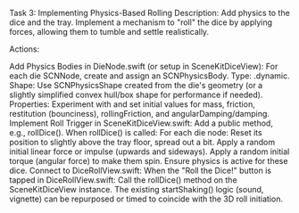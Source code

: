 Task 3: Implementing Physics-Based Rolling
Description: Add physics to the dice and the tray. Implement a mechanism to "roll" the dice by applying forces, allowing them to tumble and settle realistically.

Actions:

Add Physics Bodies in DieNode.swift (or setup in SceneKitDiceView):
For each die SCNNode, create and assign an SCNPhysicsBody.
Type: .dynamic.
Shape: Use SCNPhysicsShape created from the die's geometry (or a slightly simplified convex hull/box shape for performance if needed).
Properties: Experiment with and set initial values for mass, friction, restitution (bounciness), rollingFriction, and angularDamping/damping.
Implement Roll Trigger in SceneKitDiceView.swift:
Add a public method, e.g., rollDice().
When rollDice() is called:
For each die node:
Reset its position to slightly above the tray floor, spread out a bit.
Apply a random initial linear force or impulse (upwards and sideways).
Apply a random initial torque (angular force) to make them spin.
Ensure physics is active for these dice.
Connect to DiceRollView.swift:
When the "Roll the Dice!" button is tapped in DiceRollView.swift:
Call the rollDice() method on the SceneKitDiceView instance.
The existing startShaking() logic (sound, vignette) can be repurposed or timed to coincide with the 3D roll initiation.